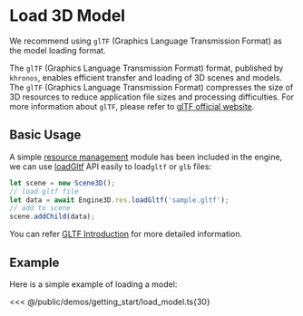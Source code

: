 # Load 3D Model
We recommend using `glTF` (Graphics Language Transmission Format) as the model loading format.

The `glTF` (Graphics Language Transmission Format) format, published by `khronos`, enables efficient transfer and loading of 3D scenes and models. The `glTF` (Graphics Language Transmission Format) compresses the size of 3D resources to reduce application file sizes and processing difficulties. For more information about `glTF`, please refer to [glTF official website](https://www.khronos.org/gltf/).
## Basic Usage
A simple [resource management](/guide/resource/Readme) module has been included in the engine, we can use [loadGltf](/api/classes/Res#loadgltf) API easily to load`gltf` or `glb` files:
```ts
let scene = new Scene3D();
// load gltf file
let data = await Engine3D.res.loadGltf('sample.gltf');
// add to scene
scene.addChild(data);
```
You can refer [GLTF Introduction](/guide/resource/gltf) for more detailed information.

## Example
Here is a simple example of loading a model:

<Demo src="/demos/getting_start/load_model.ts"></Demo>

<<< @/public/demos/getting_start/load_model.ts{30}